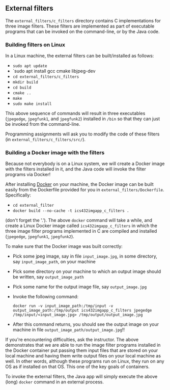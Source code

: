## External filters

The `external_filters/c_filters` directory contains C implementations for
three image filters. These filters are implemented as part of executable
programs that can be invoked on the command-line, or by the Java code.

### Building filters on Linux 

In a Linux machine, the external filters can be built/installed as follows:

  - `sudo apt update`
  - `sudo apt install gcc cmake libjpeg-dev
  - `cd external_filters/c_filters`
  - `mkdir build`
  - `cd build`
  - `cmake ..`
  - `make`
  - `sudo make install`

This above sequence of commands will result in three executables (`jpegedge`, `jpegfunk1`, and `jpegfunk2`) installed in `/bin` so that they can just be invoked
from the command-line.

Programming assignments will ask you to modify the code of these filters (in `external_filters/c_filters/src/`). 

### Building a Docker image with the filters

Because not everybody is on a Linux system, we will create a Docker image with the filters installed in it, and the Java code will invoke the filter programs via Docker!  

After installing [Docker](https://docs.docker.com) on your machine, the Docker image can be built easily from the Dockerfile provided for you in `external_filters/Dockerfile`. Specifically:
  
  - `cd external_filter`
  - `docker build --no-cache -t ics432imgapp_c_filters .`

(don't forget the '.'). The above `docker` command will take a while, and create a Linux Docker image called `ics432imgapp_c_filters` in which the three image filter programs implemented in C are compiled and installed (`jpegedge`, `jpegfunk1`, `jpegfunk2`).

To make sure that the Docker image was built correctly:
  - Pick some jpeg image, say in file `input_image.jpg`, in some directory, say `input_image_path`, on your machine

  - Pick some directory on your machine to which an output image should be written, say `output_image_path`

  - Pick some name for the output image file, say `output_image.jpg`

  - Invoke the following command:

    ```
    docker run -v input_image_path:/tmp/input -v output_image_path:/tmp/output ics432imgapp_c_filters jpegedge /tmp/input/<input_image.jpg> /tmp/output/output_image.jpg
    ```

  - After this command returns, you should see the output image on your machine in file `output_image_path/output_image.jpg`!!
 

If you're encountering difficulties, ask the instructor. The above demonstrates that we are able to run the image filter programs installed in the Docker container put passing them input files that are stored on your local machine and having them write output files on your local machine as well. In other words, although these programs run on Linux, they run on any OS as if installed on that OS. This one of the key goals of containers. 

To invoke the external filters, the Java app will simply execute the above (long) `docker` command in an external process.

